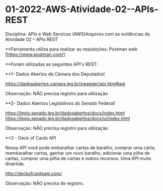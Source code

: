 # 01-2022-AWS-Atividade-02--APIs-REST

Disciplina: APIs e Web Services (AWS)Arquivos com as evidências da Atividade  02 – APIs REST 

**Ferramenta utiliza para realizar as requisições: Postman web [https://www.postman.com/]

**Foram utilizadas as seguintes API's REST:

**1- Dados Abertos da Câmara dos Deputados!

https://dadosabertos.camara.leg.br/swagger/api.html#api

Observação: NÃO precisa registro para utilização

**2- Dados Abertos Legislativos do Senado Federal!

https://legis.senado.leg.br/dadosabertos/docs/index.html
https://legis.senado.leg.br/dadosabertos/docs/ui/index.html

Observação: NÃO precisa registro para utilização

**3 - Deck of Cards API

Nessa API você pode embaralhar cartas de baralho, comprar uma carta, reembaralhar cartas, ganhar um novo baralho, adicionar uma pilha de cartas, 
comprar uma pilha de cartas e outros recursos. Uma API muito divertida.

http://deckofcardsapi.com/

Observação: NÃO precisa de registro.

